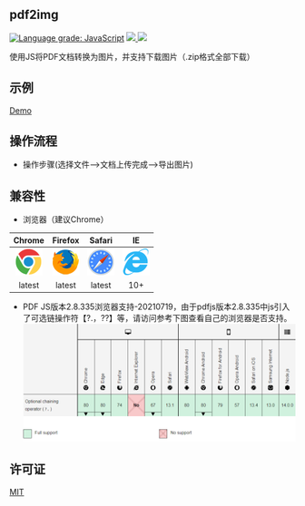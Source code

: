 ﻿## pdf2img

[![Language grade: JavaScript](https://img.shields.io/lgtm/grade/javascript/g/fish-uncle/pdf2img.svg?logo=lgtm&logoWidth=18)](https://lgtm.com/projects/g/fish-uncle/pdf2img/context:javascript)
<a href="https://app.travis-ci.com/github/fish-uncle/pdf2img">
<img src="https://app.travis-ci.com/fish-uncle/pdf2img.svg?branch=master&status=created">
</a>
<a href="LICENSE">
<img src="https://img.shields.io/badge/License-MIT-yellow.svg">
</a>

使用JS将PDF文档转换为图片，并支持下载图片（.zip格式全部下载）

## 示例
[Demo](https://pdf2img.shenzhepei.com)

## 操作流程
* 操作步骤(选择文件-->文档上传完成-->导出图片)

## 兼容性
* 浏览器（建议Chrome）

|Chrome  |  Firefox |  Safari |  IE|
|:------:|:------:|:------:|:------:|
![](./doc/chrome.png)  |  ![](./doc/firefox.png)|  ![](./doc/safari.png)|  ![](./doc/ie.png)
|latest|latest|latest|10+|　　
 
* PDF JS版本2.8.335浏览器支持-20210719，由于pdfjs版本2.8.335中js引入了可选链操作符【?.，??】等，请访问参考下图查看自己的浏览器是否支持。
  ![](./doc/version-2.8.335-support.png)

## 许可证
[MIT](LICENSE.md)


